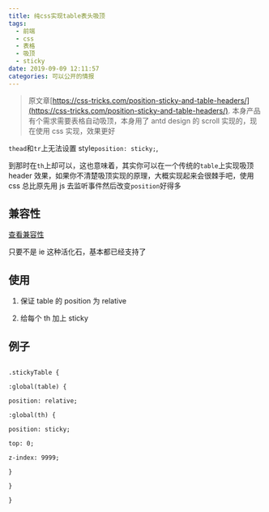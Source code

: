 ```yaml
---
title: 纯css实现table表头吸顶
tags:
  - 前端
  - css
  - 表格
  - 吸顶
  - sticky
date: 2019-09-09 12:11:57
categories: 可以公开的情报
---
```


  

> 原文章[https://css-tricks.com/position-sticky-and-table-headers/](https://css-tricks.com/position-sticky-and-table-headers/). 本身产品有个需求需要表格自动吸顶，本身用了 antd design 的 scroll 实现的，现在使用 css 实现，效果更好

  

`thead`和`tr`上无法设置 style`position: sticky;`,

到那时在`th`上却可以，这也意味着，其实你可以在一个传统的`table`上实现吸顶 header 效果，如果你不清楚吸顶实现的原理，大概实现起来会很棘手吧，使用 css 总比原先用 js 去监听事件然后改变`position`好得多

  

## 兼容性

  

[查看兼容性](https://caniuse.com/#search=sticky)

只要不是 ie 这种活化石，基本都已经支持了

  

## 使用

  

1. 保证 table 的 position 为 relative

2. 给每个 th 加上 sticky

  

## 例子

  

```less

.stickyTable {

:global(table) {

position: relative;

:global(th) {

position: sticky;

top: 0;

z-index: 9999;

}

}

}

```